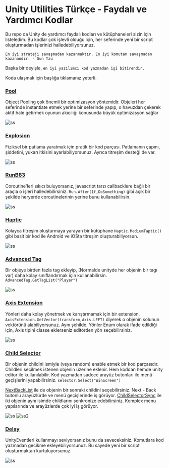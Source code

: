 # Unity Utilities Türkçe - Faydalı ve Yardımcı Kodlar
Bu repo da Unity de yardımcı faydalı kodları ve kütüphaneleri sizin için listeledim. Bu kodlar çok işlevli olduğu için, her seferinde yeni bir script oluşturmadan işlerinizi halledebiliyorsunuz.

`` En iyi strateji savaşmadan kazanmaktır. En iyi komutan savaşmadan kazanandır. - Sun Tzu ``

Başka bir deyişle, ``en iyi yazılımcı kod yazmadan işi bitirendir. ``

Koda ulaşmak için başlığa tıklamanız yeterli.

### [Pool](https://gist.github.com/farukcan/3a317afc2737822e29bbb18f919f4381)
Object Pooling çok önemli bir optimizasyon yöntemidir. Objeleri her seferinde instantiate etmek yerine bir seferinde yapıp, o havuzdan çekerek aktif hale getirmek
oyunun akıcılığı konusunda büyük optimizasyon sağlar


![ss](/CTsHoqn9dq.gif)

### [Explosion](https://gist.github.com/farukcan/861840a1872fe3a4864cb9c528087e5f)
Fiziksel bir patlama yaratmak için pratik bir kod parçası. Patlamanın çapını, şiddetini, yukarı itkisini ayarlabiliyorsunuz. Ayrıca titreşim desteği de var.

![ss](https://i.imgur.com/ksPBQiQ.gif)

### [RunB83](https://downgit.github.io/#/home?url=https://github.com/farukcan/unity-utilities/tree/main/RunB83)
Coroutine'leri sıkıcı buluyorsanız, javascript tarzı callbacklere bağlı bir araçla o işleri halledebilirsiniz. ``Run.After(1f,DoSomething)`` gibi açık bir şekilde heryerde coroutinelerinin yerine bunu kullanabilirsin.

![ss](https://i.imgur.com/7d8yXqm.png)

### [Haptic](https://downgit.github.io/#/home?url=https://github.com/farukcan/unity-utilities/tree/main/Haptic)
Kolayca titreşim oluşturmaya yarayan bir kütüphane ``Haptic.MediumTaptic()`` gibi basit bir kod ile Android ve iOSta titreşim oluşturabiliyorsun.

![ss](https://i.imgur.com/B5qSYLZ.png)

### [Advanced Tag](https://gist.github.com/farukcan/21c516e1c947c52f42155b2ecb048ced)
Bir objeye birden fazla tag ekleyip, (Normalde unityde her objenin bir tagı var) daha kolay sınıflandırmak için kullanabilirsin. ``AdvancedTag.GetTagList("Player")``

![ss](https://i.imgur.com/86PC2s6.png)

### [Axis Extension](https://gist.github.com/farukcan/cc64ff687f513b49ece998e381a3c488)
Yönleri daha kolay yönetmek ve karıştırmamak için bir extension.  ``AxisExtension.GetVector(transform,Axis.LEFT)`` diyerek o objenin solunun vektörünü alabiliyorsunuz. Aynı şehilde. Yönler Enum olarak ifade edildiği için, Axis tipini classe eklerseniz editörden yön seçebilirsiniz.

![ss](https://i.imgur.com/bUWb61a.png)

### [Child Selector](https://gist.github.com/farukcan/cb7865963f59d4e3e6451a11dfcc0f3a)
Bir objenin childini ismiyle (veya random) enable etmek bir kod parçasıdır. Childleri seçilmek istenen objenin üzerine eklenir. Hem koddan hemde unity editor ile kullanılabilir. Kod yazmadan sadece arayüz butonları ile menü geçişlerini yapabilirsiniz. ``selector.Select("WinScreen")``

[NextBackList](https://gist.github.com/farukcan/b23716f35b81efeee3c53c0b2180fc12) ile de objenin bir sonraki childini seçebilirsiniz. Next - Back butonlu arayüzlürde ve menü geçişlerinde iş görüyor.
[ChildSelectorSync](https://gist.github.com/farukcan/2b018fea70fea9fbbe829bb3b5c807d7) ile iki objenin aynı isimde childlarını senkronize edebilirsiniz. Komplex menu yapılarında ve arayüzlerde çok iyi iş görüyor.

![ss](https://i.imgur.com/yO3ETJ3.png)
![ss2](https://i.imgur.com/yK2sAmm.png)

### [Delay](https://gist.github.com/farukcan/ddf7dfb10759de66db5a73801073b28f)
UnityEventleri kullanmayı seviyorsanız bunu da seveceksiniz. Komutlara kod yazmadan gecikme ekleyebiliyorsunuz. Bu sayede yeni bir script oluşturmaktan kurtuluyorsunuz.

![ss](https://i.imgur.com/v8xqdDR.gif)
